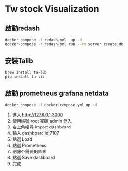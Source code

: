# Tw stock Visualization

## 啟動redash
```bash
docker compose -f redash.yml  up -d
docker-compose -f redash.yml run --rm server create_db
```

## 安裝Talib
```bash
brew install ta-lib
pip install ta-lib
```

## 啟動 prometheus grafana netdata
```bash
docker compose -f docker-compose.yml up -d
```
1. 進入 http://127.0.0.1:3000
2. 使用帳號 root 密碼 admin 登入
3. 右上角搜尋 import dashboard
4. 輸入 dashboard id 7107
5. 點選 Load
6. 點選 Prometheus
7. 刪除不需要的圖表
8. 點選 Save dashboard  
9. 完成